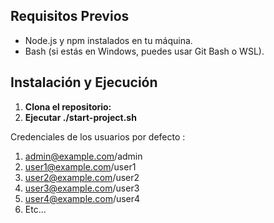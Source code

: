 ## Requisitos Previos

- Node.js y npm instalados en tu máquina.
- Bash (si estás en Windows, puedes usar Git Bash o WSL).

## Instalación y Ejecución

1. **Clona el repositorio:**
2. **Ejecutar ./start-project.sh**
   

Credenciales de los usuarios por defecto :
1. admin@example.com/admin
2. user1@example.com/user1
3. user2@example.com/user2
4. user3@example.com/user3
5. user4@example.com/user4
6. Etc...